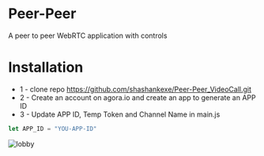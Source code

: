 # Peer-Peer
A peer to peer WebRTC application with controls

# Installation
* 1 - clone repo https://github.com/shashankexe/Peer-Peer_VideoCall.git
* 2 - Create an account on agora.io and create an app to generate an APP ID
* 3 - Update APP ID, Temp Token and Channel Name in main.js
```javascript
let APP_ID = "YOU-APP-ID"
```
![lobby](https://github.com/shashankexe/Peer-Peer_VideoCall/assets/95131597/bc94c480-5a91-450c-8e1e-05ec697d9a4a)
